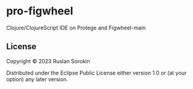 # pro-figwheel
Clojure/ClojureScript IDE on Protege and Figwheel-main

## License

Copyright © 2023 Ruslan Sorokin

Distributed under the Eclipse Public License either version 1.0 or (at
your option) any later version.
